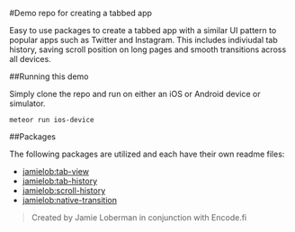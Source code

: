 #Demo repo for creating a tabbed app

Easy to use packages to create a tabbed app with a similar UI pattern to popular apps such as Twitter and Instagram.  This includes indiviudal tab history, saving scroll position on long pages and smooth transitions across all devices.

##Running this demo

Simply clone the repo and run on either an iOS or Android device or simulator. 

```
meteor run ios-device
```

##Packages

The following packages are utilized and each have their own readme files:

- [jamielob:tab-view](packages/tab-view)
- [jamielob:tab-history](packages/tab-history)
- [jamielob:scroll-history](packages/scroll-history)
- [jamielob:native-transition](packages/native-transition)


> Created by Jamie Loberman in conjunction with Encode.fi

